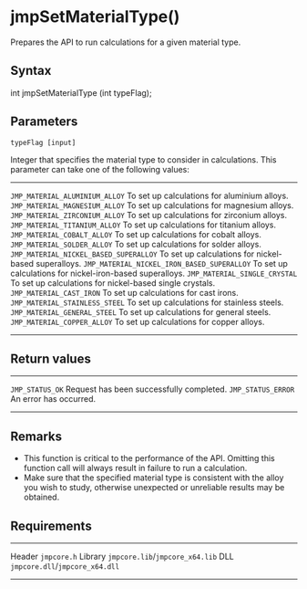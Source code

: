 jmpSetMaterialType()
====================

Prepares the API to run calculations for a given material type.

Syntax
------

int jmpSetMaterialType (int typeFlag);

Parameters
----------

`typeFlag [input]`

Integer that specifies the material type to consider in calculations.
This parameter can take one of the following values:

  --------------------------------------------- -----------------------------------------------------------
  `JMP_MATERIAL_ALUMINIUM_ALLOY`                To set up calculations for aluminium alloys.
  `JMP_MATERIAL_MAGNESIUM_ALLOY`                To set up calculations for magnesium alloys.
  `JMP_MATERIAL_ZIRCONIUM_ALLOY`                To set up calculations for zirconium alloys.
  `JMP_MATERIAL_TITANIUM_ALLOY`                 To set up calculations for titanium alloys.
  `JMP_MATERIAL_COBALT_ALLOY`                   To set up calculations for cobalt alloys.
  `JMP_MATERIAL_SOLDER_ALLOY`                   To set up calculations for solder alloys.
  `JMP_MATERIAL_NICKEL_BASED_SUPERALLOY`        To set up calculations for nickel-based superalloys.
  `JMP_MATERIAL_NICKEL_IRON_BASED_SUPERALLOY`   To set up calculations for nickel-iron-based superalloys.
  `JMP_MATERIAL_SINGLE_CRYSTAL`                 To set up calculations for nickel-based single crystals.
  `JMP_MATERIAL_CAST_IRON`                      To set up calculations for cast irons.
  `JMP_MATERIAL_STAINLESS_STEEL`                To set up calculations for stainless steels.
  `JMP_MATERIAL_GENERAL_STEEL`                  To set up calculations for general steels.
  `JMP_MATERIAL_COPPER_ALLOY`                   To set up calculations for copper alloys.
  --------------------------------------------- -----------------------------------------------------------

Return values
-------------

  -------------------- ------------------------------------------
  `JMP_STATUS_OK`      Request has been successfully completed.
  `JMP_STATUS_ERROR`   An error has occurred.
  -------------------- ------------------------------------------

Remarks
-------

-   This function is critical to the performance of the API. Omitting
    this function call will always result in failure to run
    a calculation.
-   Make sure that the specified material type is consistent with the
    alloy you wish to study, otherwise unexpected or unreliable results
    may be obtained.

Requirements
------------

  --------- ---------------------------------
  Header    `jmpcore.h`
  Library   `jmpcore.lib`/`jmpcore_x64.lib`
  DLL       `jmpcore.dll`/`jmpcore_x64.dll`
  --------- ---------------------------------


